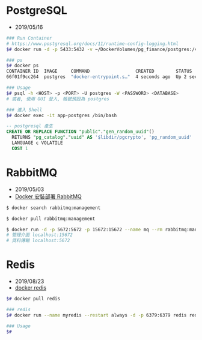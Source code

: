 
# PostgreSQL

- 2019/05/16

```bash
### Run Container
# https://www.postgresql.org/docs/11/runtime-config-logging.html
$# docker run -d -p 5433:5432 -v ~/DockerVolumes/pg_finance/postgres:/var/data/postgres -v ~/DockerVolumes/pg_finance/xlog_archive:/var/data/xlog_archive -v ~/DockerVolumes/pg_finance/backup:/var/data/backup -e POSTGRES_PASSWORD=postgres --name=pg_finance postgres -c logging_collector=on

### ps
$# docker ps
CONTAINER ID  IMAGE     COMMAND                 CREATED        STATUS        PORTS                    NAMES
66f01f9cc264  postgres  "docker-entrypoint.s…"  4 seconds ago  Up 2 seconds  0.0.0.0:54321->5432/tcp  app-postgres

### Usage
$# psql -h <HOST> -p <PORT> -U postgres -W <PASSWORD> <DATABASE>
# 或者, 使用 GUI 登入, 帳號預設為 postgres

### 進入 Shell
$# docker exec -it app-postgres /bin/bash
```

```sql
-- postgresql 產生
CREATE OR REPLACE FUNCTION "public"."gen_random_uuid"()
  RETURNS "pg_catalog"."uuid" AS '$libdir/pgcrypto', 'pg_random_uuid'
  LANGUAGE c VOLATILE
  COST 1
```


# RabbitMQ

- 2019/05/03
- [Docker 安裝部署 RabbitMQ](https://www.jianshu.com/p/14ffe0f3db94)

```bash
$ docker search rabbitmq:management

$ docker pull rabbitmq:management

$ docker run -d -p 5672:5672 -p 15672:15672 --name mq --rm rabbitmq:management
# 管理介面 localhost:15672
# 資料傳輸 localhost:5672
```


# Redis

- 2019/08/23
- [docker redis](https://hub.docker.com/_/redis)

```bash
$# docker pull redis

### redis
$# docker run --name myredis --restart always -d -p 6379:6379 redis redis-server --appendonly yes

### Usage
$#
```
